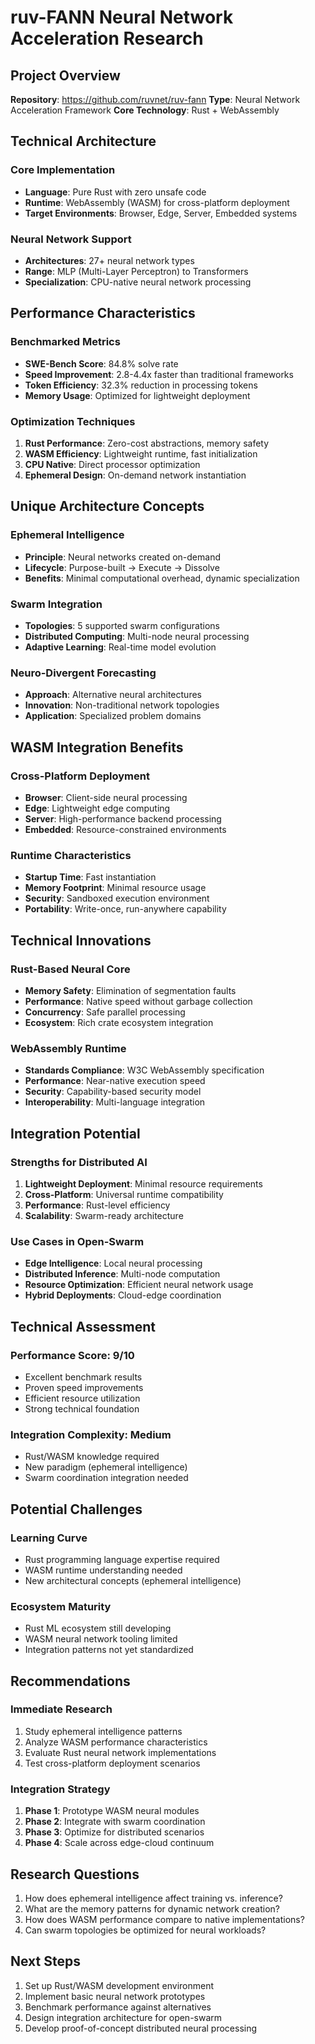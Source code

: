 # ruv-FANN Neural Network Acceleration Research

## Project Overview
**Repository**: https://github.com/ruvnet/ruv-fann
**Type**: Neural Network Acceleration Framework
**Core Technology**: Rust + WebAssembly

## Technical Architecture

### Core Implementation
- **Language**: Pure Rust with zero unsafe code
- **Runtime**: WebAssembly (WASM) for cross-platform deployment
- **Target Environments**: Browser, Edge, Server, Embedded systems

### Neural Network Support
- **Architectures**: 27+ neural network types
- **Range**: MLP (Multi-Layer Perceptron) to Transformers
- **Specialization**: CPU-native neural network processing

## Performance Characteristics

### Benchmarked Metrics
- **SWE-Bench Score**: 84.8% solve rate
- **Speed Improvement**: 2.8-4.4x faster than traditional frameworks
- **Token Efficiency**: 32.3% reduction in processing tokens
- **Memory Usage**: Optimized for lightweight deployment

### Optimization Techniques
1. **Rust Performance**: Zero-cost abstractions, memory safety
2. **WASM Efficiency**: Lightweight runtime, fast initialization
3. **CPU Native**: Direct processor optimization
4. **Ephemeral Design**: On-demand network instantiation

## Unique Architecture Concepts

### Ephemeral Intelligence
- **Principle**: Neural networks created on-demand
- **Lifecycle**: Purpose-built → Execute → Dissolve
- **Benefits**: Minimal computational overhead, dynamic specialization

### Swarm Integration
- **Topologies**: 5 supported swarm configurations
- **Distributed Computing**: Multi-node neural processing
- **Adaptive Learning**: Real-time model evolution

### Neuro-Divergent Forecasting
- **Approach**: Alternative neural architectures
- **Innovation**: Non-traditional network topologies
- **Application**: Specialized problem domains

## WASM Integration Benefits

### Cross-Platform Deployment
- **Browser**: Client-side neural processing
- **Edge**: Lightweight edge computing
- **Server**: High-performance backend processing
- **Embedded**: Resource-constrained environments

### Runtime Characteristics
- **Startup Time**: Fast instantiation
- **Memory Footprint**: Minimal resource usage
- **Security**: Sandboxed execution environment
- **Portability**: Write-once, run-anywhere capability

## Technical Innovations

### Rust-Based Neural Core
- **Memory Safety**: Elimination of segmentation faults
- **Performance**: Native speed without garbage collection
- **Concurrency**: Safe parallel processing
- **Ecosystem**: Rich crate ecosystem integration

### WebAssembly Runtime
- **Standards Compliance**: W3C WebAssembly specification
- **Performance**: Near-native execution speed
- **Security**: Capability-based security model
- **Interoperability**: Multi-language integration

## Integration Potential

### Strengths for Distributed AI
1. **Lightweight Deployment**: Minimal resource requirements
2. **Cross-Platform**: Universal runtime compatibility
3. **Performance**: Rust-level efficiency
4. **Scalability**: Swarm-ready architecture

### Use Cases in Open-Swarm
- **Edge Intelligence**: Local neural processing
- **Distributed Inference**: Multi-node computation
- **Resource Optimization**: Efficient neural network usage
- **Hybrid Deployments**: Cloud-edge coordination

## Technical Assessment

### Performance Score: 9/10
- Excellent benchmark results
- Proven speed improvements
- Efficient resource utilization
- Strong technical foundation

### Integration Complexity: Medium
- Rust/WASM knowledge required
- New paradigm (ephemeral intelligence)
- Swarm coordination integration needed

## Potential Challenges

### Learning Curve
- Rust programming language expertise required
- WASM runtime understanding needed
- New architectural concepts (ephemeral intelligence)

### Ecosystem Maturity
- Rust ML ecosystem still developing
- WASM neural network tooling limited
- Integration patterns not yet standardized

## Recommendations

### Immediate Research
1. Study ephemeral intelligence patterns
2. Analyze WASM performance characteristics
3. Evaluate Rust neural network implementations
4. Test cross-platform deployment scenarios

### Integration Strategy
1. **Phase 1**: Prototype WASM neural modules
2. **Phase 2**: Integrate with swarm coordination
3. **Phase 3**: Optimize for distributed scenarios
4. **Phase 4**: Scale across edge-cloud continuum

## Research Questions
1. How does ephemeral intelligence affect training vs. inference?
2. What are the memory patterns for dynamic network creation?
3. How does WASM performance compare to native implementations?
4. Can swarm topologies be optimized for neural workloads?

## Next Steps
1. Set up Rust/WASM development environment
2. Implement basic neural network prototypes
3. Benchmark performance against alternatives
4. Design integration architecture for open-swarm
5. Develop proof-of-concept distributed neural processing